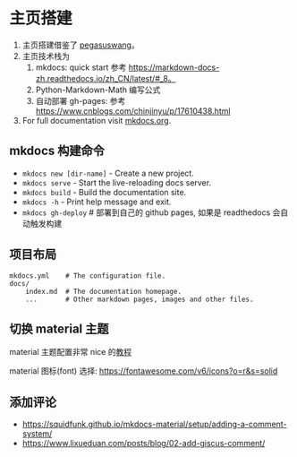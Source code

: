 # 主页搭建
1. 主页搭建借鉴了 [pegasuswang](https://pegasuswang.github.io/booknotes/)。
2. 主页技术栈为
    1. mkdocs: quick start 参考 https://markdown-docs-zh.readthedocs.io/zh_CN/latest/#_8。
    2. Python-Markdown-Math 编写公式
    3. 自动部署 gh-pages: 参考 https://www.cnblogs.com/chinjinyu/p/17610438.html
3. For full documentation visit [mkdocs.org](https://www.mkdocs.org).

## mkdocs 构建命令

* `mkdocs new [dir-name]` - Create a new project.
* `mkdocs serve` - Start the live-reloading docs server.
* `mkdocs build` - Build the documentation site.
* `mkdocs -h` - Print help message and exit.
* `mkdocs gh-deploy` # 部署到自己的 github pages, 如果是 readthedocs 会自动触发构建

## 项目布局

    mkdocs.yml    # The configuration file.
    docs/
        index.md  # The documentation homepage.
        ...       # Other markdown pages, images and other files.

## 切换 material 主题
material 主题配置非常 nice 的[教程](https://shafish.cn/blog/mkdocs/#7-metadata%E8%AE%BE%E7%BD%AE)

material 图标(font) 选择: https://fontawesome.com/v6/icons?o=r&s=solid

## 添加评论
* https://squidfunk.github.io/mkdocs-material/setup/adding-a-comment-system/
* https://www.lixueduan.com/posts/blog/02-add-giscus-comment/

